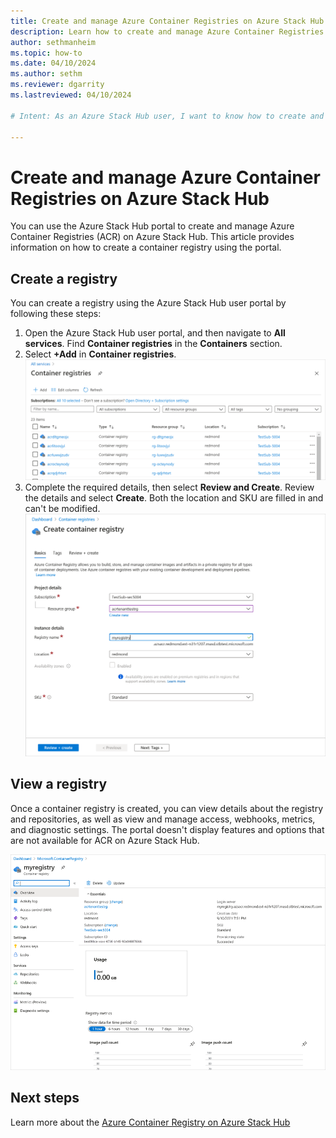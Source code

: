 ```yaml
---
title: Create and manage Azure Container Registries on Azure Stack Hub
description: Learn how to create and manage Azure Container Registries on Azure Stack Hub.
author: sethmanheim
ms.topic: how-to
ms.date: 04/10/2024
ms.author: sethm
ms.reviewer: dgarrity
ms.lastreviewed: 04/10/2024

# Intent: As an Azure Stack Hub user, I want to know how to create and manage Azure Container Registries on Azure Stack Hub so that I can store and manage container images and artifacts.

---
```


# Create and manage Azure Container Registries on Azure Stack Hub

You can use the Azure Stack Hub portal to create and manage Azure Container Registries (ACR) on Azure Stack Hub. This article provides information on how to create a container registry using the portal.

## Create a registry

You can create a registry using the Azure Stack Hub user portal by following these steps:

1. Open the Azure Stack Hub user portal, and then navigate to **All services**. Find **Container registries** in the **Containers** section.
2. Select **+Add** in **Container registries**.  
    ![Add a container registry.](media/container-registry-how-to-use-portal/add-a-container-registry.png)
3. Complete the required details, then select **Review and Create**. Review the details and select **Create**. Both the location and SKU are filled in and can't be modified.  
    ![Review container registry details.](media/container-registry-how-to-use-portal/review-container-registry-details.png)

## View a registry

Once a container registry is created, you can view details about the registry and repositories, as well as view and manage access, webhooks, metrics, and diagnostic settings. The portal doesn't display features and options that are not available for ACR on Azure Stack Hub.

![View and manage container registry.](media/container-registry-how-to-use-portal/view-manage-container-registry.png)

## Next steps

Learn more about the [Azure Container Registry on Azure Stack Hub](container-registry-overview.md)
